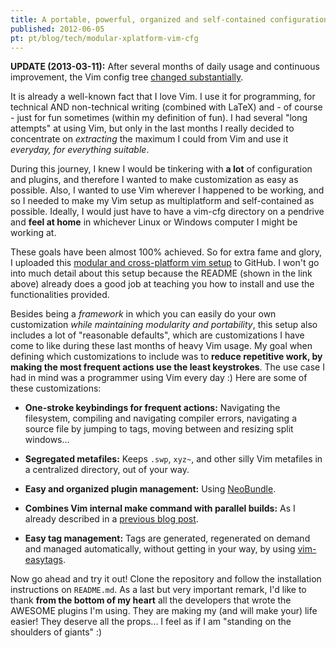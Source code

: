 ```yaml
---
title: A portable, powerful, organized and self-contained configuration tree for Vim
published: 2012-06-05
pt: pt/blog/tech/modular-xplatform-vim-cfg
---
```


**UPDATE (2013-03-11):** After several months of daily usage and continuous improvement,
the Vim config tree [changed substantially](/en/blog/tech/modular-xplatform-vim-cfg-with-lasers).

It is already a well-known fact that I love Vim.
I use it for programming, for technical AND non-technical writing (combined with LaTeX) and - of course - just for fun sometimes (within my definition of fun).
I had several "long attempts" at using Vim,
but only in the last months I really decided to concentrate on _extracting_ the maximum I could from Vim and use it _everyday, for everything suitable_.

During this journey, I knew I would be tinkering with **a lot** of configuration and plugins, and therefore I wanted to make customization as easy as possible.
Also, I wanted to use Vim wherever I happened to be working, and so I needed to make my Vim setup as multiplatform and self-contained as possible.
Ideally, I would just have to have a vim-cfg directory on a pendrive and **feel at home** in whichever Linux or Windows computer I might be working at.

These goals have been almost 100% achieved.
So for extra fame and glory, I uploaded this [modular and cross-platform vim setup][1] to GitHub.
I won't go into much detail about this setup because the README (shown in the link above)
already does a good job at teaching you how to install and use the functionalities provided.

<!--more-->

Besides being a _framework_ in which you can easily do your own customization _while maintaining modularity and portability_,
this setup also includes a lot of "reasonable defaults", which are customizations I have come to like during these last months of heavy Vim usage.
My goal when defining which customizations to include was to **reduce repetitive work, by making the most frequent actions use the least keystrokes**.
The use case I had in mind was a programmer using Vim every day :)  Here are some of these customizations:

  * **One-stroke keybindings for frequent actions:** Navigating the filesystem, compiling and navigating compiler errors,
    navigating a source file by jumping to tags, moving between and resizing split windows...

  * **Segregated metafiles:** Keeps `.swp`, `xyz~`, and other silly Vim metafiles in a centralized directory, out of your way.

  * **Easy and organized plugin management:** Using [NeoBundle][2].

  * **Combines Vim internal make command with parallel builds:** As I already described in a [previous blog post][3].

  * **Easy tag management:** Tags are generated, regenerated on demand and managed automatically,
    without getting in your way, by using [vim-easytags][4].

Now go ahead and try it out!
Clone the repository and follow the installation instructions on `README.md`.
As a last but very important remark,
I'd like to thank **from the bottom of my heart** all the developers that wrote the AWESOME plugins I'm using.
They are making my (and will make your) life easier!
They deserve all the props...
I feel as if I am "standing on the shoulders of giants" :)

[1]: <http://github.com/joaopizani/env.modular-xplatform-vim-cfg>
[2]: <https://github.com/Shougo/neobundle.vim>
[3]: </en/blog/tech/vim-parallel-make>
[4]: <http://github.com/xolox/vim-easytags>
